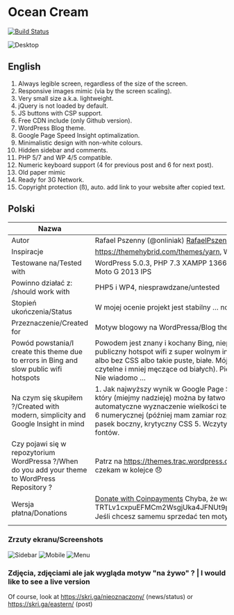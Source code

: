 # Ocean Cream

[![Build Status](https://travis-ci.org/onliniak/ocean-cream.svg?branch=master)](https://travis-ci.org/onliniak/ocean-cream)

![Desktop](https://imgur.com/89yjw8Tl.png "Desktop")

## English

1. Always legible screen, regardless of the size of the screen.
7. Responsive images mimic (via by the screen scaling).
2. Very small size a.k.a. lightweight.
14. jQuery is not loaded by default.
3. JS buttons with CSP support.
4. Free CDN include (only Github version).
5. WordPress Blog theme.
6. Google Page Speed Insight optimalization.
8. Minimalistic design with non-white colours.
9. Hidden sidebar and comments.
10. PHP 5/7 and WP 4/5 compatible.
11. Numeric keyboard support (4 for previous post and 6 for next post).
12. Old paper mimic
13. Ready for 3G Network.
22. Copyright protection (ß), auto. add link to your website after copied text.

## Polski

| Nazwa | Opis |
| --- | --- |
| Autor | Rafael Pszenny (@onliniak) <RafaelPszenny@caramail.com> |
| Inspiracje | https://themehybrid.com/themes/yarn, W3C School, fork Coffee Cream |
| Testowane na/Tested with | WordPress 5.0.3, PHP 7.3 XAMPP 1366x768 (laptop TN), Full HD TV VA, Full HD Monitor VA, Samsung Galaxy Tab 4, Motorola Moto G 2013 IPS |
| Powinno działać z: /should work with | PHP5 i WP4, niesprawdzane/untested |
| Stopień ukończenia/Status | W mojej ocenie projekt jest stabilny … no może przydałoby się zmienić nieco kosmetyki | In my opinion stable … maybe I need little cosmetic changes |
| Przeznaczenie/Created for | Motyw blogowy na WordPressa/Blog theme |
| Powód powstania/I create this theme due to errors in Bing and slow public wifi hotspots | Powodem jest znany i kochany Bing, niepotrafiący przetworzyć strony powyżej 30kb, a przy okazji znańszy i lubiańszy publiczny hotspot wifi z super wolnym internetem. Szukałem więc lżejszej alternatywy wśród minimalistów ale oni ? Wszystko albo bez CSS albo takie puste, białe. Mój motyw próbuje naśladować stare, żółte kartki papieru (które moim zdaniem są bardziej czytelne i mniej męczące od białych). Pierwotny projekt miał nie wymagać dalszych udoskonaleń, czy fork przekaże tą cechę ? Nie wiadomo … |
| Na czym się skupiłem ?/Created with modern, simplicity and Google Insight in mind | 1. Jak najwyższy wynik w Google Page Speed Insight. 2. Jak najmniej kodu. 3. Prosty, przyjemny i nie męczący wzroku motyw, który (miejmy nadzieję) można by łatwo zmodyfikować. 4. Eksperymentalne ficzery jak automatycznie skalowane zdjęcia, automatyczne wyznaczenie wielkości tekstu, możliwość przełączania się pomiędzy następną i poprzednią stroną za pomocą 4 i 6 numerycznej (później mam zamiar rozpocząć projekt poświęcony lepszemu wykorzystaniu klawiatury numerycznej), ukryty pasek boczny, krytyczny CSS 5. Wczytywanie jQuery tylko, gdy potrzebne. 6. Brak błędów PHP i JS. 7. Bez zewnętrznych fontów.|
| Czy pojawi się w repozytorium WordPressa ?/When do you add your theme to WordPress Repository ?| Patrz na https://themes.trac.wordpress.org/query?keywords=~ocean-cream&order=priority i wypatruj znaków  :pray: Póki co czekam w kolejce   :disappointed: |
| Wersja płatna/Donations | [Donate with Coinpayments](https://onliniak.github.io/ocean-cream/donation.htm) Chyba, że wolisz :turtle: TRTLv1cxpuEFMCm2WsgjUka4JFNUt9pcqVJrCjd8TruqaZNqSnDCYG5Xeu1LXpeHWsHiE6hZHqncudGz2xdhdUFjQvJFSWrzsiM  Jeśli chcesz samemu sprzedać ten motyw, nie zapomnij o wskazaniu autora w widocznym miejscu  :exclamation: |

### Zrzuty ekranu/Screenshots

![Sidebar](https://imgur.com/mOiRHiCl.png "Sidebar")
![Mobile](https://i.imgur.com/8v4i4jx.png  "Mobile")
![Menu](https://i.imgur.com/Vat2xVy.png    "Menu")

### Zdjęcia, zdjęciami ale jak wygląda motyw "na żywo" ? | I would like to see a live version

Of course, look at https://skri.ga/nieoznaczony/ (news/status)
or https://skri.ga/eastern/ (post)
